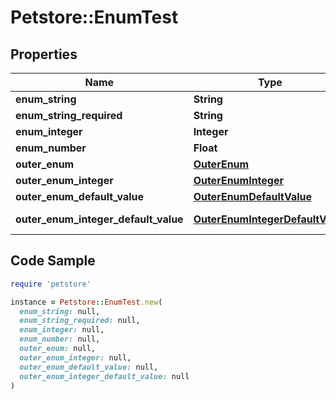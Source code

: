 # Petstore::EnumTest

## Properties

| Name | Type | Description | Notes |
| ---- | ---- | ----------- | ----- |
| **enum_string** | **String** |  | [optional] |
| **enum_string_required** | **String** |  |  |
| **enum_integer** | **Integer** |  | [optional] |
| **enum_number** | **Float** |  | [optional] |
| **outer_enum** | [**OuterEnum**](OuterEnum.md) |  | [optional] |
| **outer_enum_integer** | [**OuterEnumInteger**](OuterEnumInteger.md) |  | [optional] |
| **outer_enum_default_value** | [**OuterEnumDefaultValue**](OuterEnumDefaultValue.md) |  | [optional][default to &#39;placed&#39;] |
| **outer_enum_integer_default_value** | [**OuterEnumIntegerDefaultValue**](OuterEnumIntegerDefaultValue.md) |  | [optional][default to OuterEnumIntegerDefaultValue::N0] |

## Code Sample

```ruby
require 'petstore'

instance = Petstore::EnumTest.new(
  enum_string: null,
  enum_string_required: null,
  enum_integer: null,
  enum_number: null,
  outer_enum: null,
  outer_enum_integer: null,
  outer_enum_default_value: null,
  outer_enum_integer_default_value: null
)
```

